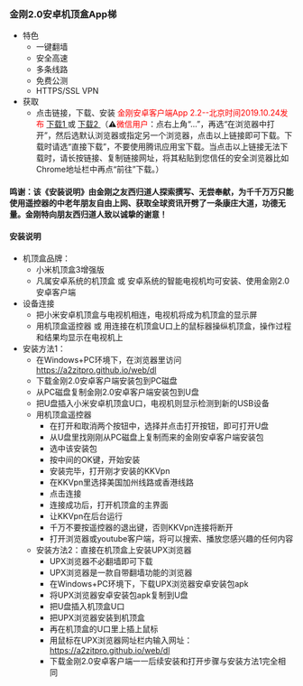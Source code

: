 ### 金刚2.0安卓机顶盒App梯
- 特色
  - 一键翻墙
  - 安全高速 
  - 多条线路 
  - 免费公测 
  - HTTPS/SSL VPN
- 获取
  - 点击链接，下载、安装<font color="Red"> 金刚安卓客户端App 2.2--北京时间2019.10.24发布 </font>[ 下载1 ](https://github.com/a2zitpro/client/releases/download/latest/app-prod-release.apk) 或 [ 下载2 ](https://myfasttrack.org/midman/dl_an_1358.php) （⚠️<font color="red">微信用户</font>：点右上角“...”，再选“在浏览器中打开”，然后选默认浏览器或指定另一个浏览器，点击以上链接即可下载。下载时请选“直接下载”，不要使用腾讯应用宝下载。当点击以上链接无法下载时，请长按链接、复制链接网址，将其粘贴到您信任的安全浏览器比如Chrome地址栏中再点“前往”下载。）

#### 鸣谢：该《安装说明》由金刚之友西归道人探索撰写、无尝奉献，为千千万万只能使用遥控器的中老年朋友自由上网、获取全球资讯开劈了一条康庄大道，功德无量。金刚特向朋友西归道人致以诚挚的谢意！

#### 安装说明
- 机顶盒品牌：
  - 小米机顶盒3增强版
  - 凡属安卓系统的机顶盒 或 安卓系统的智能电视机均可安装、使用金刚2.0 安卓客户端
- 设备连接
  - 把小米安卓机顶盒与电视机相连，电视机将成为机顶盒的显示屏
  - 用机顶盒遥控器 或 用连接在机顶盒U口上的鼠标器操纵机顶盒，操作过程和结果均显示在电视机上
- 安装方法1：
    - 在Windows+PC环境下，在浏览器里访问 https://a2zitpro.github.io/web/dl
    - 下载金刚2.0安卓客户端安装包到PC磁盘
    - 从PC磁盘复制金刚2.0安卓客户端安装包到U盘
    - 把U盘插入小米安卓机顶盒U口，电视机则显示检测到新的USB设备
    - 用机顶盒遥控器
      - 在打开和取消两个按钮中，选择并点击打开按钮，即可打开U盘
      - 从U盘里找刚刚从PC磁盘上复制而来的金刚安卓客户端安装包
      - 选中该安装包
      - 按中间的OK键，开始安装
      - 安装完毕，打开刚才安装的KKVpn
      - 在KKVpn里选择美国加州线路或香港线路
      - 点击连接
      - 连接成功后，打开机顶盒的主界面
      - 让KKVpn在后台运行
      - 千万不要按遥控器的退出键，否则KKVpn连接将断开
      - 打开浏览器或youtube客户端，将可以搜索、播放您感兴趣的任何内容
  - 安装方法2：直接在机顶盒上安装UPX浏览器
     - UPX浏览器不必翻墙即可下载
     - UPX浏览器是一款自带翻墙功能的浏览器
     - 在Windows+PC环境下，下载UPX浏览器安卓安装包apk
     - 将UPX浏览器安卓安装包apk复制到U盘
     - 把U盘插入机顶盒U口
     - 把UPX浏览器安装到机顶盒
     - 再在机顶盒的U口里上插上鼠标
     - 用鼠标在UPX浏览器网址栏内输入网址：https://a2zitpro.github.io/web/dl
     - 下载金刚2.0安卓客户端一一后续安装和打开步骤与安装方法1完全相同
